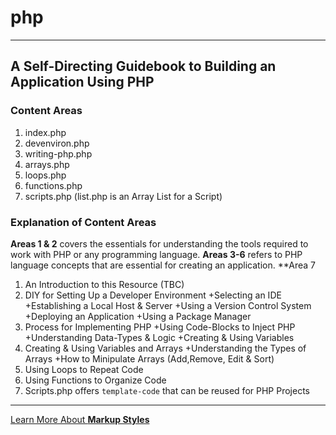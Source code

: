 # php
__________
## A Self-Directing Guidebook to Building an Application Using PHP 

### Content Areas
1.  index.php
2.  devenviron.php
3.  writing-php.php
4.  arrays.php 
5.  loops.php 
6.  functions.php
7.  scripts.php (list.php is an Array List for a Script)


### Explanation of Content Areas
**Areas 1 & 2** covers the essentials for understanding the tools required to work with PHP or any programming language. **Areas 3-6** refers to PHP language concepts that are essential for creating an application. **Area 7
1.  An Introduction to this Resource (TBC)
2.  DIY for Setting Up a Developer Environment
    +Selecting an IDE
    +Establishing a Local Host & Server
    +Using a Version Control System
    +Deploying an Application
    +Using a Package Manager
3.  Process for Implementing PHP
    +Using Code-Blocks to Inject PHP
    +Understanding Data-Types & Logic
    +Creating & Using Variables
4.  Creating & Using Variables and Arrays
    +Understanding the Types of Arrays
    +How to Minipulate Arrays (Add,Remove, Edit & Sort)
5.  Using Loops to Repeat Code
6.  Using Functions to Organize Code
7.  Scripts.php offers ```template-code``` that can be reused for PHP Projects

______

[Learn More About **Markup Styles**](https://github.com/adam-p/markdown-here/wiki/Markdown-Cheatsheet)
